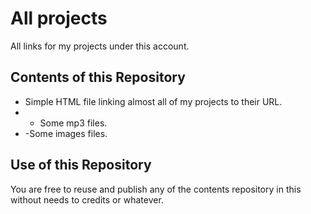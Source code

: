 # All projects
All links for my projects under this account.

## Contents of this Repository

- Simple HTML file linking almost all of my projects to their URL.
- - Some mp3 files.
- -Some images files.

## Use of this Repository
You are free to reuse and publish any of the contents repository in this without needs to credits or whatever.
